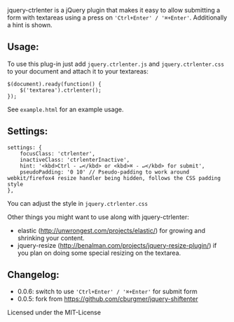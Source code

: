 jquery-ctrlenter is a jQuery plugin that makes it easy to allow submitting a form with textareas using a press on ```'Ctrl+Enter' / '⌘+Enter'```. Additionally a hint is shown.

Usage:
------

To use this plug-in just add ```jquery.ctrlenter.js``` and ```jquery.ctrlenter.css``` to your document and attach it to your textareas:

    $(document).ready(function() {
        $('textarea').ctrlenter();
    });

See ```example.html``` for an example usage.


Settings:
---------

    settings: {
        focusClass: 'ctrlenter',
        inactiveClass: 'ctrlenterInactive',
        hint: '<kbd>Ctrl - ↵</kbd> or <kbd>⌘ - ↵</kbd> for submit',
        pseudoPadding: '0 10' // Pseudo-padding to work around webkit/firefox4 resize handler being hidden, follows the CSS padding style
    },

You can adjust the style in ```jquery.ctrlenter.css```


Other things you might want to use along with jquery-ctrlenter:

  * elastic (http://unwrongest.com/projects/elastic/) for growing and shrinking your content.
  * jquery-resize (http://benalman.com/projects/jquery-resize-plugin/) if you plan on doing some special resizing on the textarea.


Changelog:
----------

  * 0.0.6: switch to use ```'Ctrl+Enter' / '⌘+Enter'``` for submit form
  * 0.0.5: fork from https://github.com/cburgmer/jquery-shiftenter

Licensed under the MIT-License

